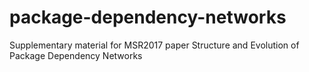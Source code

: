 # package-dependency-networks
Supplementary material for MSR2017 paper Structure and Evolution of Package Dependency Networks
